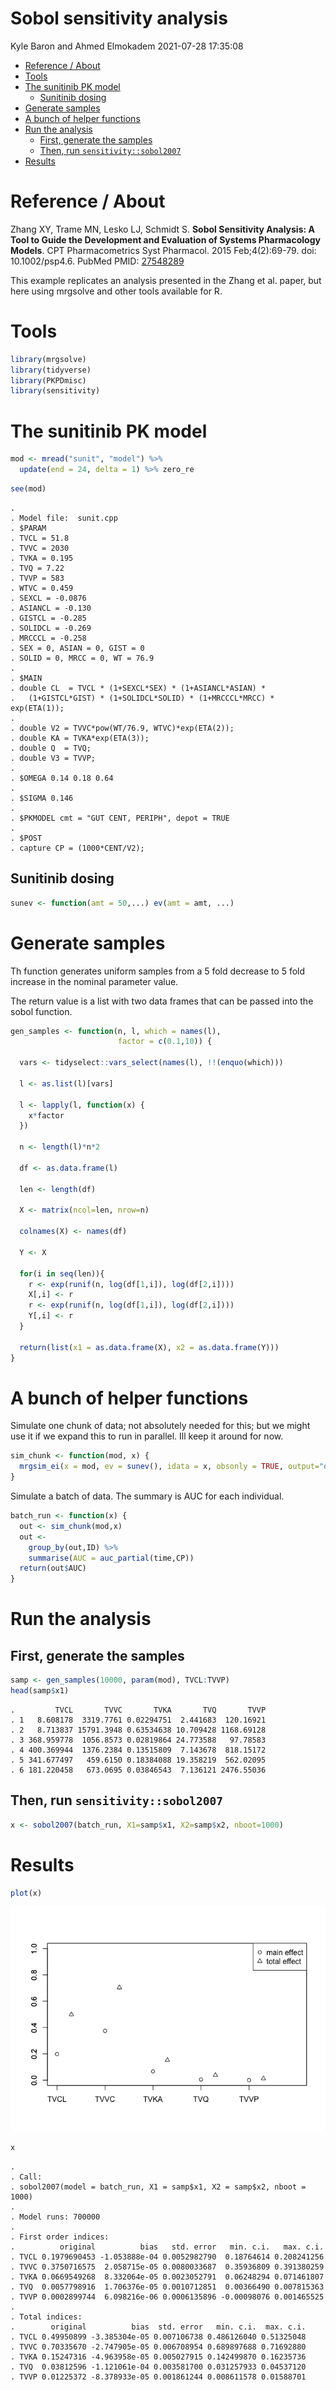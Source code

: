 Sobol sensitivity analysis
================
Kyle Baron and Ahmed Elmokadem
2021-07-28 17:35:08

-   [Reference / About](#reference--about)
-   [Tools](#tools)
-   [The sunitinib PK model](#the-sunitinib-pk-model)
    -   [Sunitinib dosing](#sunitinib-dosing)
-   [Generate samples](#generate-samples)
-   [A bunch of helper functions](#a-bunch-of-helper-functions)
-   [Run the analysis](#run-the-analysis)
    -   [First, generate the samples](#first-generate-the-samples)
    -   [Then, run
        `sensitivity::sobol2007`](#then-run-sensitivitysobol2007)
-   [Results](#results)

# Reference / About

Zhang XY, Trame MN, Lesko LJ, Schmidt S. **Sobol Sensitivity Analysis: A
Tool to Guide the Development and Evaluation of Systems Pharmacology
Models**. CPT Pharmacometrics Syst Pharmacol. 2015 Feb;4(2):69-79. doi:
10.1002/psp4.6. PubMed PMID:
[27548289](https://www.ncbi.nlm.nih.gov/pubmed/27548289)

This example replicates an analysis presented in the Zhang et al. paper,
but here using mrgsolve and other tools available for R.

# Tools

``` r
library(mrgsolve)
library(tidyverse)
library(PKPDmisc)
library(sensitivity)
```

# The sunitinib PK model

``` r
mod <- mread("sunit", "model") %>% 
  update(end = 24, delta = 1) %>% zero_re
```

``` r
see(mod)
```

    . 
    . Model file:  sunit.cpp 
    . $PARAM
    . TVCL = 51.8
    . TVVC = 2030
    . TVKA = 0.195
    . TVQ = 7.22
    . TVVP = 583
    . WTVC = 0.459
    . SEXCL = -0.0876
    . ASIANCL = -0.130
    . GISTCL = -0.285
    . SOLIDCL = -0.269
    . MRCCCL = -0.258
    . SEX = 0, ASIAN = 0, GIST = 0
    . SOLID = 0, MRCC = 0, WT = 76.9
    . 
    . $MAIN
    . double CL  = TVCL * (1+SEXCL*SEX) * (1+ASIANCL*ASIAN) * 
    .   (1+GISTCL*GIST) * (1+SOLIDCL*SOLID) * (1+MRCCCL*MRCC) * exp(ETA(1));
    . 
    . double V2 = TVVC*pow(WT/76.9, WTVC)*exp(ETA(2));
    . double KA = TVKA*exp(ETA(3));
    . double Q  = TVQ;
    . double V3 = TVVP;
    . 
    . $OMEGA 0.14 0.18 0.64
    . 
    . $SIGMA 0.146
    . 
    . $PKMODEL cmt = "GUT CENT, PERIPH", depot = TRUE
    . 
    . $POST
    . capture CP = (1000*CENT/V2);

## Sunitinib dosing

``` r
sunev <- function(amt = 50,...) ev(amt = amt, ...)
```

# Generate samples

Th function generates uniform samples from a 5 fold decrease to 5 fold
increase in the nominal parameter value.

The return value is a list with two data frames that can be passed into
the sobol function.

``` r
gen_samples <- function(n, l, which = names(l), 
                        factor = c(0.1,10)) {
  
  vars <- tidyselect::vars_select(names(l), !!(enquo(which)))
  
  l <- as.list(l)[vars]
  
  l <- lapply(l, function(x) {
    x*factor  
  })
  
  n <- length(l)*n*2
  
  df <- as.data.frame(l)
  
  len <- length(df)
  
  X <- matrix(ncol=len, nrow=n)
  
  colnames(X) <- names(df)
  
  Y <- X
  
  for(i in seq(len)){
    r <- exp(runif(n, log(df[1,i]), log(df[2,i])))
    X[,i] <- r
    r <- exp(runif(n, log(df[1,i]), log(df[2,i])))
    Y[,i] <- r
  }
  
  return(list(x1 = as.data.frame(X), x2 = as.data.frame(Y)))
}
```

# A bunch of helper functions

Simulate one chunk of data; not absolutely needed for this; but we might
use it if we expand this to run in parallel. Ill keep it around for now.

``` r
sim_chunk <- function(mod, x) {
  mrgsim_ei(x = mod, ev = sunev(), idata = x, obsonly = TRUE, output="df")
}
```

Simulate a batch of data. The summary is AUC for each individual.

``` r
batch_run <- function(x) {
  out <- sim_chunk(mod,x)
  out <- 
    group_by(out,ID) %>% 
    summarise(AUC = auc_partial(time,CP))
  return(out$AUC)
}
```

# Run the analysis

## First, generate the samples

``` r
samp <- gen_samples(10000, param(mod), TVCL:TVVP)
head(samp$x1)
```

    .         TVCL       TVVC       TVKA       TVQ       TVVP
    . 1   8.608178  3319.7761 0.02294751  2.441683  120.16921
    . 2   8.713837 15791.3948 0.63534638 10.709428 1168.69128
    . 3 368.959778  1056.8573 0.02819864 24.773588   97.78583
    . 4 400.369944  1376.2384 0.13515809  7.143678  818.15172
    . 5 341.677497   459.6150 0.18384088 19.358219  562.02095
    . 6 181.220458   673.0695 0.03846543  7.136121 2476.55036

## Then, run `sensitivity::sobol2007`

``` r
x <- sobol2007(batch_run, X1=samp$x1, X2=samp$x2, nboot=1000)
```

# Results

``` r
plot(x)
```

![](img/sobolunnamed-chunk-11-1.png)<!-- -->

``` r
x
```

    . 
    . Call:
    . sobol2007(model = batch_run, X1 = samp$x1, X2 = samp$x2, nboot = 1000)
    . 
    . Model runs: 700000 
    . 
    . First order indices:
    .          original          bias   std. error   min. c.i.   max. c.i.
    . TVCL 0.1979690453 -1.053888e-04 0.0052982790  0.18764614 0.208241256
    . TVVC 0.3750716575  2.058715e-05 0.0080033687  0.35936809 0.391380259
    . TVKA 0.0669549268  8.332064e-05 0.0023052791  0.06248294 0.071461807
    . TVQ  0.0057798916  1.706376e-05 0.0010712851  0.00366490 0.007815363
    . TVVP 0.0002899744  6.098216e-06 0.0006135896 -0.00098076 0.001465525
    . 
    . Total indices:
    .        original          bias  std. error   min. c.i.  max. c.i.
    . TVCL 0.49950899 -3.385304e-05 0.007106738 0.486126040 0.51325048
    . TVVC 0.70335670 -2.747905e-05 0.006708954 0.689897688 0.71692880
    . TVKA 0.15247316 -4.963958e-05 0.005027915 0.142499870 0.16235736
    . TVQ  0.03812596 -1.121061e-04 0.003581700 0.031257933 0.04537120
    . TVVP 0.01225372 -8.378933e-05 0.001861244 0.008611578 0.01588701
